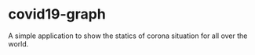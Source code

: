# covid19-graph
A simple application to show the statics of corona situation for all over the world.
